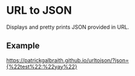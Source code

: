 # URL to JSON

Displays and pretty prints JSON provided in URL.

## Example

https://patrickgalbraith.github.io/urltojson/?json={%22test%22:%22yay%22}